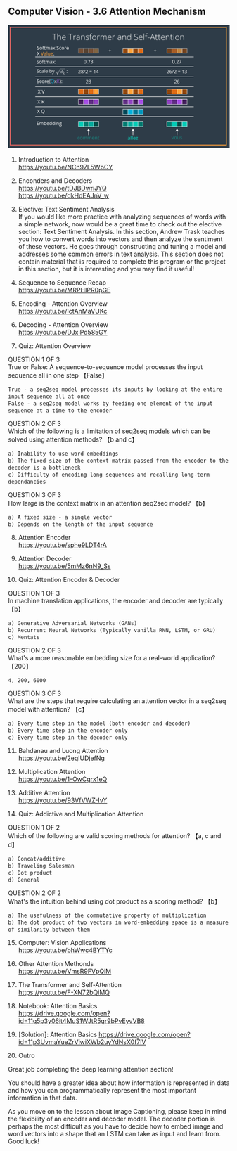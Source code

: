 ﻿

## Computer Vision - 3.6 Attention Mechanism

<img src="https://github.com/Nov05/Udacity-Computer-Vision/blob/master/images/2020-03-02%2020_18_15-Deep%20Learning%20Computer%20Vision%20-%20Udacity.png?raw=true" width=700>  

1. Introduction to Attention   
https://youtu.be/NCn97L5WbCY

2. Enconders and Decoders    
https://youtu.be/tDJBDwriJYQ    
https://youtu.be/dkHdEAJnV_w   

3. Elective: Text Sentiment Analysis    
If you would like more practice with analyzing sequences of words with a simple network, now would be a great time to check out the elective section: Text Sentiment Analysis. In this section, Andrew Trask teaches you how to convert words into vectors and then analyze the sentiment of these vectors. He goes through constructing and tuning a model and addresses some common errors in text analysis. This section does not contain material that is required to complete this program or the project in this section, but it is interesting and you may find it useful!   

4. Sequence to Sequence Recap   
https://youtu.be/MRPHIPR0pGE   

5. Encoding - Attention Overview   
https://youtu.be/IctAnMaVUKc   

6. Decoding - Attention Overview   
https://youtu.be/DJxiPd585GY   

7. Quiz: Attention Overview   
 
QUESTION 1 OF 3    
True or False: A sequence-to-sequence model processes the input sequence all in one step 【False】
```
True - a seq2seq model processes its inputs by looking at the entire input sequence all at once  
False - a seq2seq model works by feeding one element of the input sequence at a time to the encoder
```
QUESTION 2 OF 3  
Which of the following is a limitation of seq2seq models which can be solved using attention methods? 【b and c】
```
a) Inability to use word embeddings   
b) The fixed size of the context matrix passed from the encoder to the decoder is a bottleneck
c) Difficulty of encoding long sequences and recalling long-term dependancies
```
QUESTION 3 OF 3  
How large is the context matrix in an attention seq2seq model? 【b】
```
a) A fixed size - a single vector
b) Depends on the length of the input sequence
```

8. Attention Encoder    
https://youtu.be/sphe9LDT4rA   

9. Attention Decoder   
https://youtu.be/5mMz6nN9_Ss   

10. Quiz: Attention Encoder & Decoder    

QUESTION 1 OF 3    
In machine translation applications, the encoder and decoder are typically 【b】
```
a) Generative Adversarial Networks (GANs)
b) Recurrent Neural Networks (Typically vanilla RNN, LSTM, or GRU)
c) Mentats
```
QUESTION 2 OF 3   
What's a more reasonable embedding size for a real-world application? 【200】
```
4, 200, 6000
```
QUESTION 3 OF 3   
What are the steps that require calculating an attention vector in a seq2seq model with attention? 【c】  
```
a) Every time step in the model (both encoder and decoder)
b) Every time step in the encoder only
c) Every time step in the decoder only
```

11. Bahdanau and Luong Attention    
https://youtu.be/2eqIUDjefNg   

12. Multiplication Attention   
https://youtu.be/1-OwCgrx1eQ   

13. Additive Attention   
https://youtu.be/93VfVWZ-IvY   

14. Quiz: Addictive and Multiplication Attention    

QUESTION 1 OF 2   
Which of the following are valid scoring methods for attention? 【a, c and d】
```
a) Concat/additive
b) Traveling Salesman
c) Dot product
d) General
```
QUESTION 2 OF 2   
What's the intuition behind using dot product as a scoring method? 【b】  
```
a) The usefulness of the commutative property of multiplication
b) The dot product of two vectors in word-embedding space is a measure of similarity between them
```

15. Computer: Vision Applications   
https://youtu.be/bhWwc4BYTYc   

16. Other Attention Methonds   
https://youtu.be/VmsR9FVpQiM   

17. The Transformer and Self-Attention   
https://youtu.be/F-XN72bQiMQ    

18. Notebook: Attention Basics   
https://drive.google.com/open?id=11q5p3y06it4MuS1WJtR5qr9bPvEyvVB8   

19. [Solution]: Attention Basics
https://drive.google.com/open?id=11p3UvmaYueZrViwiXWb2uyYdNsX0f7lV   

20. Outro     

Great job completing the deep learning attention section!

You should have a greater idea about how information is represented in data and how you can programmatically represent the most important information in that data.

As you move on to the lesson about Image Captioning, please keep in mind the flexibility of an encoder and decoder model. The decoder portion is perhaps the most difficult as you have to decide how to embed image and word vectors into a shape that an LSTM can take as input and learn from. Good luck!